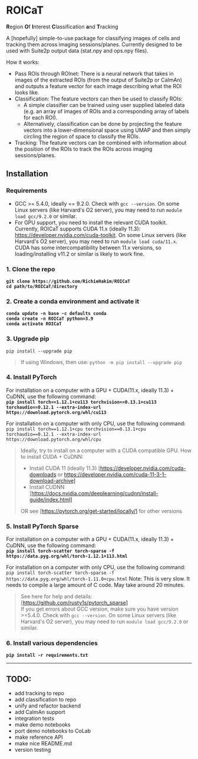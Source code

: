 # ROICaT
**R**egion **O**f **I**nterest **C**lassification **a**nd **T**racking

A [hopefully] simple-to-use package for classifying images of cells and tracking them across imaging sessions/planes.
Currently designed to be used with Suite2p output data (stat.npy and ops.npy files).

How it works:
- Pass ROIs through ROInet: There is a neural network that takes in images of the extracted ROIs (from the output of Suite2p or CaImAn) and outputs a feature vector for each image describing what the ROI looks like.
- Classification: The feature vectors can then be used to classify ROIs:
    - A simple classifier can be trained using user supplied labeled data (e.g. an array of images of ROIs and a corresponding array of labels for each ROI).
    - Alternatively, classification can be done by projecting the feature vectors into a lower-dimensional space using UMAP and then simply circling the region of space to classify the ROIs.
- Tracking: The feature vectors can be combined with information about the position of the ROIs to track the ROIs across imaging sessions/planes.


Installation
------------

### Requirements
- GCC >= 5.4.0, ideally == 9.2.0. Check with `gcc --version`. On some Linux servers (like Harvard's O2 server), you may need to run `module load gcc/9.2.0` or similar.
- For GPU support, you need to install the relevant CUDA toolkit. Currently, ROICaT supports CUDA 11.x (ideally 11.3): https://developer.nvidia.com/cuda-toolkit. On some Linux servers (like Harvard's O2 server), you may need to run `module load cuda/11.x`. CUDA has some intercompatibility between 11.x versions, so loading/installing v11.2 or similar is likely to work fine.

### 1. Clone the repo
**`git clone https://github.com/RichieHakim/ROICaT`**<br>
**`cd path/to/ROICaT/directory`**<br>

### 2. Create a conda environment and activate it
**`conda update -n base -c defaults conda`**<br>
**`conda create -n ROICaT python=3.9`**<br>
**`conda activate ROICaT`**<br>

### 3. Upgrade pip
`pip install --upgrade pip`
>If using Windows, then use: `python -m pip install --upgrade pip`<br>

### 4. Install PyTorch<br>
For installation on a computer with a GPU + CUDA(11.x, ideally 11.3) + CuDNN, use the following command:<br>
**`pip install torch==1.12.1+cu113 torchvision==0.13.1+cu113 torchaudio==0.12.1 --extra-index-url https://download.pytorch.org/whl/cu113`**<br>

For installation on a computer with only CPU, use the following command:<br>
`pip install torch==1.12.1+cpu torchvision==0.13.1+cpu torchaudio==0.12.1 --extra-index-url https://download.pytorch.org/whl/cpu`<br>
>Ideally, try to install on a computer with a CUDA compatible GPU. How to install CUDA + CuDNN:<br>
>- Install CUDA 11 (ideally 11.3) [https://developer.nvidia.com/cuda-downloads or https://developer.nvidia.com/cuda-11-3-1-download-archive]<br>
>- Install CUDNN [https://docs.nvidia.com/deeplearning/cudnn/install-guide/index.html]<br>
>
>OR see [https://pytorch.org/get-started/locally/] for other versions<br>

### 5. Install PyTorch Sparse<br>
For installation on a computer with a GPU + CUDA(11.x, ideally 11.3) + CuDNN, use the following command:<br>
**`pip install torch-scatter torch-sparse -f https://data.pyg.org/whl/torch-1.12.1+113.html`**

For installation on a computer with only CPU, use the following command:<br>
`pip install torch-scatter torch-sparse -f https://data.pyg.org/whl/torch-1.11.0+cpu.html`
Note: This is very slow. It needs to compile a large amount of C code. May take around 20 minutes.
>See here for help and details: [https://github.com/rusty1s/pytorch_sparse]<br>
>If you get errors about GCC version, make sure you have version >=5.4.0. Check with `gcc --version`. On some Linux servers (like Harvard's O2 server), you may need to run `module load gcc/9.2.0` or similar.<br>

### 6. Install various dependencies<br>
**`pip install -r requirements.txt`**



-------------
## TODO:
- add tracking to repo
- add classification to repo
- unify and refactor backend
- add CaImAn support
- integration tests
- make demo notebooks
- port demo notebooks to CoLab
- make reference API
- make nice README.md
- version testing

